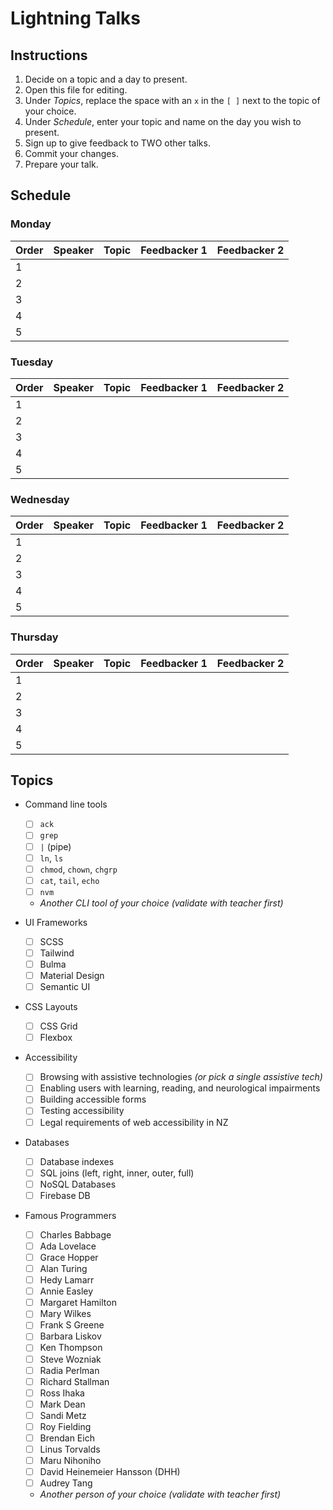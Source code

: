 # Lightning Talks

## Instructions

1. Decide on a topic and a day to present.
1. Open this file for editing.
1. Under _Topics_, replace the space with an `x` in the `[ ]` next to the topic of your choice.
1. Under _Schedule_, enter your topic and name on the day you wish to present.
1. Sign up to give feedback to TWO other talks.
1. Commit your changes.
1. Prepare your talk.


## Schedule

### Monday

| Order | Speaker        | Topic                                       | Feedbacker 1   | Feedbacker 2   |
| ----- | -------------- | ------------------------------------------- | -------------- | -------------- |
|   1   |                |                                             |                |                |
|   2   |                |                                             |                |                |
|   3   |                |                                             |                |                |
|   4   |                |                                             |                |                |
|   5   |                |                                             |                |                |

### Tuesday

| Order | Speaker        | Topic                                       | Feedbacker 1   | Feedbacker 2   |
| ----- | -------------- | ------------------------------------------- | -------------- | -------------- |
|   1   |                |                                             |                |                |
|   2   |                |                                             |                |                |
|   3   |                |                                             |                |                |
|   4   |                |                                             |                |                |
|   5   |                |                                             |                |                |

### Wednesday

| Order | Speaker        | Topic                                       | Feedbacker 1   | Feedbacker 2   |
| ----- | -------------- | ------------------------------------------- | -------------- | -------------- |
|   1   |                |                                             |                |                |
|   2   |                |                                             |                |                |
|   3   |                |                                             |                |                |
|   4   |                |                                             |                |                |
|   5   |                |                                             |                |                |

### Thursday

| Order | Speaker        | Topic                                       | Feedbacker 1   | Feedbacker 2   |
| ----- | -------------- | ------------------------------------------- | -------------- | -------------- |
|   1   |                |                                             |                |                |
|   2   |                |                                             |                |                |
|   3   |                |                                             |                |                |
|   4   |                |                                             |                |                |
|   5   |                |                                             |                |                |


## Topics

* Command line tools
  - [ ] `ack`
  - [ ] `grep`
  - [ ] `|` (pipe)
  - [ ] `ln`, `ls`
  - [ ] `chmod`, `chown`, `chgrp`
  - [ ] `cat`, `tail`, `echo`
  - [ ] `nvm`
  - _Another CLI tool of your choice (validate with teacher first)_

* UI Frameworks
  - [ ] SCSS
  - [ ] Tailwind
  - [ ] Bulma
  - [ ] Material Design
  - [ ] Semantic UI

* CSS Layouts
  - [ ] CSS Grid
  - [ ] Flexbox

* Accessibility
  - [ ] Browsing with assistive technologies _(or pick a single assistive tech)_
  - [ ] Enabling users with learning, reading, and neurological impairments
  - [ ] Building accessible forms
  - [ ] Testing accessibility
  - [ ] Legal requirements of web accessibility in NZ

* Databases
  - [ ] Database indexes
  - [ ] SQL joins (left, right, inner, outer, full)
  - [ ] NoSQL Databases
  - [ ] Firebase DB

* Famous Programmers
  - [ ] Charles Babbage
  - [ ] Ada Lovelace
  - [ ] Grace Hopper
  - [ ] Alan Turing
  - [ ] Hedy Lamarr
  - [ ] Annie Easley
  - [ ] Margaret Hamilton
  - [ ] Mary Wilkes
  - [ ] Frank S Greene
  - [ ] Barbara Liskov
  - [ ] Ken Thompson
  - [ ] Steve Wozniak
  - [ ] Radia Perlman
  - [ ] Richard Stallman
  - [ ] Ross Ihaka
  - [ ] Mark Dean
  - [ ] Sandi Metz
  - [ ] Roy Fielding
  - [ ] Brendan Eich
  - [ ] Linus Torvalds
  - [ ] Maru Nihoniho
  - [ ] David Heinemeier Hansson (DHH)
  - [ ] Audrey Tang
  - _Another person of your choice (validate with teacher first)_
